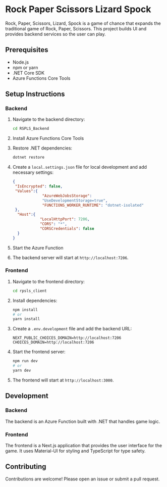 # Rock Paper Scissors Lizard Spock

Rock, Paper, Scissors, Lizard, Spock is a game of chance that expands the traditional game of Rock, Paper, Scissors. This project builds UI and provides backend services so the user can play.


## Prerequisites

- Node.js
- npm or yarn
- .NET Core SDK
- Azure Functions Core Tools

## Setup Instructions

### Backend

1. Navigate to the backend directory:
    ```bash
    cd RSPLS_Backend
    ```

2. Install Azure Functions Core Tools

3. Restore .NET dependencies:
    ```bash
    dotnet restore
    ```

4. Create a `local.settings.json` file for local development and add necessary settings:
    ```json
   {
     "IsEncrypted": false,
     "Values":{
                 "AzureWebJobsStorage": 
                 "UseDevelopmentStorage=true",
                 "FUNCTIONS_WORKER_RUNTIME": "dotnet-isolated"
     },
      "Host":{
                "LocalHttpPort": 7206,
                "CORS": "*",
                "CORSCredentials": false
      }
   }
    ```

5. Start the Azure Function
6. The backend server will start at `http://localhost:7206`.

### Frontend

1. Navigate to the frontend directory:
    ```bash
    cd rpsls_client
    ```

2. Install dependencies:
    ```bash
    npm install
    # or
    yarn install
    ```

3. Create a `.env.development` file and add the backend URL:
    ```plaintext
    NEXT_PUBLIC_CHOICES_DOMAIN=http://localhost:7206
    CHOICES_DOMAIN=http://localhost:7206
    ```

4. Start the frontend server:
    ```bash
    npm run dev
    # or
    yarn dev
    ```

5. The frontend will start at `http://localhost:3000`.

## Development

### Backend

The backend is an Azure Function built with .NET that handles game logic.

### Frontend

The frontend is a Next.js application that provides the user interface for the game. It uses Material-UI for styling and TypeScript for type safety.

## Contributing

Contributions are welcome! Please open an issue or submit a pull request.
